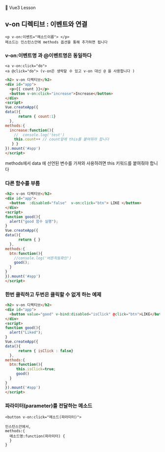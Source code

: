 :cactus: Vue3 Lesson 

## v-on 디렉티브 : 이벤트와 연결

```
<p v-on:이벤트="메소드이름"> </p>
메소드는 인스턴스안에 methods 옵션을 통해 추가하면 됩니다 
```
### v-on:이벤트명 과 @이벤트명은 동일하다
```
<a v-on:click="do">
<a @click="do"> (v-on은 생략할 수 있고 v-on 대신 @ 을 사용합니다 )
```

```html
<h2> v-on 디렉티브</h2>
<div id="app">
  <p>{{ count }}</p>
  <button v-on:click="increase">Increase</button>
</div>
<script>
Vue.createApp({
data(){ 
      return { count:1} 
  },
methods:{
  increase:function(){
    //  console.log('test')
    this.count++ // count앞에 this를 붙여줘야 합니다
   } }
}).mount('#app')
</script>
```
methods에서 data 에 선언된 변수를 가져와 사용하려면 this 키워드를 붙여줘야 합니다


### 다른 함수를 부름
```html
<h2> v-on 디렉티브</h2>
<div id="app">
  <button  :disabled="false"  v-on:click="btn"> LIKE </button>
</div>
<script>
function good(){
  alert("good 함수 실행");
}
Vue.createApp({
data(){ 
      return { } 
  },
methods:{
  btn:function(){
    //console.log('버튼작동확인')
    good();
  }
}
}).mount('#app')
</script>

```

### 한번 클릭하고 두번은 클릭할 수 없게 하는 예제
```html
<h2> v-on 디렉티브</h2>
<div id="app">
  <button value="good" v-bind:disabled="isClick" @click="btn">LIKE</button>
</div>
<script>
function good(){
  alert("Liked");
}
Vue.createApp({
data(){ 
      return { isClick : false} 
  },
methods:{
  btn:function(){
     this.isClick=true;
     good()
  }
}
}).mount('#app')
</script>

```
### 파라미터(parameter)를 전달하는 메소드

```
<button v-on:click="메소드(파라미터)">

인스턴스안에서,
methods:{
  메소드명:function(파라미터) {
  }
}
```

